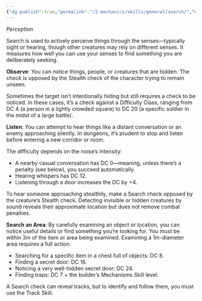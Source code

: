 ```yaml
---
{"dg-publish":true,"permalink":"/2-mechanics/skills/general/search/","noteIcon":""}
---
```


*Perception*

Search is used to actively perceive things through the senses—typically sight or hearing, though other creatures may rely on different senses. It measures how well you can use your senses to find something you are deliberately seeking.

**Observe**: You can notice things, people, or creatures that are hidden. The check is opposed by the Stealth check of the character trying to remain unseen.

Sometimes the target isn’t intentionally hiding but still requires a check to be noticed. In these cases, it’s a check against a Difficulty Class, ranging from DC 4 (a person in a lightly crowded square) to DC 20 (a specific soldier in the midst of a large battle).

**Listen**: You can attempt to hear things like a distant conversation or an enemy approaching silently. In dungeons, it’s prudent to stop and listen before entering a new corridor or room.

The difficulty depends on the noise’s intensity:

- A nearby casual conversation has DC 0—meaning, unless there’s a penalty (see below), you succeed automatically.
- Hearing whispers has DC 12.
- Listening through a door increases the DC by +4.

To hear someone approaching stealthily, make a Search check opposed by the creature’s Stealth check. Detecting invisible or hidden creatures by sound reveals their approximate location but does not remove combat penalties.

**Search an Area**: By carefully examining an object or location, you can notice useful details or find something you’re looking for. You must be within 3m of the item or area being examined. Examining a 1m-diameter area requires a full action.

- Searching for a specific item in a chest full of objects: DC 8.
- Finding a secret door: DC 16.
- Noticing a very well-hidden secret door: DC 24.
- Finding traps: DC 7 + the builder’s Mechanisms Skill level.

A Search check can reveal tracks, but to identify and follow them, you must use the Track Skill.